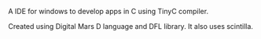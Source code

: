 A IDE for windows to develop apps in C using TinyC compiler.

Created using Digital Mars D language and DFL library.
It also uses scintilla.
